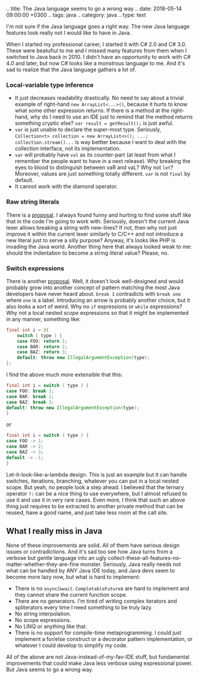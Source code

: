 .. title: The Java language seems to go a wrong way
.. date: 2018-05-14 09:00:00 +0300
.. tags: java
.. category: java
.. type: text

I'm not sure if the Java language goes a right way.
The new Java language features look really not I would like to have in Java.

<!-- TEASER_END -->

When I started my professional career, I started it with C# 2.0 and C# 3.0.
These were beatufiul to me and I missed many features from them when I switched to Java back in 2010.
I didn't have an opportunity to work with C# 4.0 and later, but now C# looks like a monstrous language to me.
And it's sad to realize that the Java language gathers a lot of.

### Local-variable type inference

* It just decreases readability drastically. No need to say about a trivial example of right-hand `new ArrayList<...>()`, because it hurts to know what some other expression returns. If there is a method at the right-hand, why do I need to use an IDE just to remind that the method returns something cryptic else? `var result = getResult();` is just awful.
* `var` is just unable to declare the super-most type. Seriously, `Collection<t> collection = new ArrayList<>(); ...; collection.stream()...` is way bettter because I want to deal with the collection interface, not its implementation.
* `var` will probably have `val` as its counter-part (at least from what I remember the people want to have in a next release). Why breaking the eyes to blood to distinguish between vaR and vaL? Why not `let`? Moreover, values are just something totally different. `var` is not `final` by default.
* It cannot work with the diamond operator.

### Raw string literals

There is a [proposal](http://openjdk.java.net/jeps/326).
I always found funny and hurting to find some stuff like that in the code I'm going to work with.
Seriously, doesn't the current Java lexer allows breaking a string with new-lines?
If not, then why not just improve it within the current lexer similarly to C/C++ and not introduce a new literal just to serve a silly purpose?
Anyway, it's looks like PHP is invading the Java world.
Another thing here that always looked weak to me: should the indentation to become a string literal value?
Please, no.

### Switch expressions

There is another [proposal](http://openjdk.java.net/jeps/325).
Well, it doesn't look well-designed and would probably grow into another concept of pattern matching the most Java developers have never heard about.
`break 1` contradicts with `break one` where `one` is a label.
Introducing an arrow is probably another choice, but it also looks a sort of weird.
Why no `if` expressions or `while` expressions?
Why not a local nested _scope_ expressions so that it might be implemented in any manner, something like:

```java
final int i = @{
	switch ( type ) {
	case FOO: return 1;
	case BAR: return 2;
	case BAZ: return 3;
	default: throw new IllegalArgumentException(type);
};
```

I find the above much more extensible that this:

```java
final int i = switch ( type ) {
case FOO: break 1;
case BAR: break 2;
case BAZ: break 3;
default: throw new IllegalArgumentException(type);
}
```

or

```java
final int i = switch ( type ) {
case FOO -> 1;
case BAR -> 2;
case BAZ -> 3;
default -> -1;
}
```

Let-it-look-like-a-lambda design.
This is just an example but it can handle switches, iterations, branching, whatever you can put in a local nested scope.
But yeah, no people look a step ahead.
I believed that the ternary operator `?:` can be a nice thing to use everywhere, but I almost refused to use it and use it in very rare cases.
Even more, I think that such an above thing just requires to be extracted to another private method that can be reused, have a good name, and just take less room at the call site.

## What I really miss in Java

None of these improvements are solid.
All of them have serious design issues or contradictions.
And it's sad too see how Java turns from a verbose but gentle language into an ugly collect-these-all-features-no-matter-whether-they-are-fine monster.
Seriously, Java really needs not what can be handled by ANY Java IDE today, and Java devs seem to become more lazy now, but what is hard to implement:

* There is no `async`/`await`. `CompletableFuture`s are hard to implement and they cannot share the current function scope.
* There are no generators. I'm tired of writing complex iterators and spliterators every time I need something to be truly lazy.
* No string interpolation.
* No scope expressions.
* No LINQ or anything like that.
* There is no support for compile-time metaprogramming. I could just implement a for/else construct or a decorator pattern implementation, or whatever I could develop to simplify my code.

All of the above are not Java-instead-of-my-fav-IDE stuff, but fundamental improvements that could make Java less verbose using expressional power.
But Java seems to go a wrong way.
